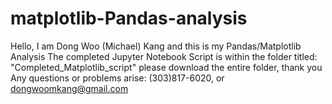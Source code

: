 # matplotlib-Pandas-analysis
Hello, I am Dong Woo (Michael) Kang and this is my Pandas/Matplotlib Analysis
The completed Jupyter Notebook Script is within the folder titled: "Completed_Matplotlib_script"
please download the entire folder, thank you
Any questions or problems arise: (303)817-6020, or dongwoomkang@gmail.com
